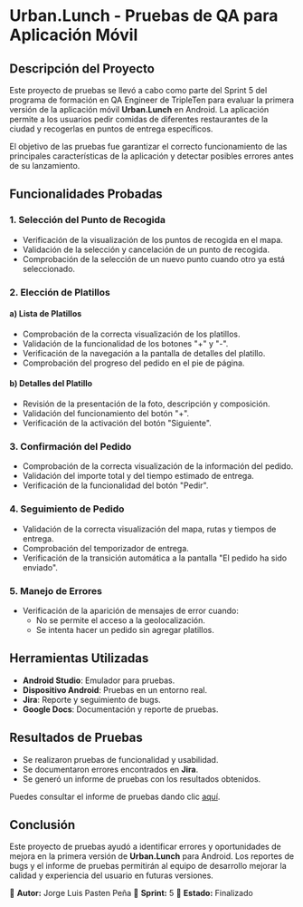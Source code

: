 # Urban.Lunch - Pruebas de QA para Aplicación Móvil

## Descripción del Proyecto

Este proyecto de pruebas se llevó a cabo como parte del Sprint 5 del programa de formación en QA Engineer de TripleTen para evaluar la primera versión de la aplicación móvil **Urban.Lunch** en Android. La aplicación permite a los usuarios pedir comidas de diferentes restaurantes de la ciudad y recogerlas en puntos de entrega específicos. 

El objetivo de las pruebas fue garantizar el correcto funcionamiento de las principales características de la aplicación y detectar posibles errores antes de su lanzamiento.

## Funcionalidades Probadas

### 1. Selección del Punto de Recogida
- Verificación de la visualización de los puntos de recogida en el mapa.
- Validación de la selección y cancelación de un punto de recogida.
- Comprobación de la selección de un nuevo punto cuando otro ya está seleccionado.

### 2. Elección de Platillos
#### a) Lista de Platillos
- Comprobación de la correcta visualización de los platillos.
- Validación de la funcionalidad de los botones "+" y "-".
- Verificación de la navegación a la pantalla de detalles del platillo.
- Comprobación del progreso del pedido en el pie de página.

#### b) Detalles del Platillo
- Revisión de la presentación de la foto, descripción y composición.
- Validación del funcionamiento del botón "+".
- Verificación de la activación del botón "Siguiente".

### 3. Confirmación del Pedido
- Comprobación de la correcta visualización de la información del pedido.
- Validación del importe total y del tiempo estimado de entrega.
- Verificación de la funcionalidad del botón "Pedir".

### 4. Seguimiento de Pedido
- Validación de la correcta visualización del mapa, rutas y tiempos de entrega.
- Comprobación del temporizador de entrega.
- Verificación de la transición automática a la pantalla "El pedido ha sido enviado".

### 5. Manejo de Errores
- Verificación de la aparición de mensajes de error cuando:
  - No se permite el acceso a la geolocalización.
  - Se intenta hacer un pedido sin agregar platillos.

## Herramientas Utilizadas
- **Android Studio**: Emulador para pruebas.
- **Dispositivo Android**: Pruebas en un entorno real.
- **Jira**: Reporte y seguimiento de bugs.
- **Google Docs**: Documentación y reporte de pruebas.

## Resultados de Pruebas
- Se realizaron pruebas de funcionalidad y usabilidad.
- Se documentaron errores encontrados en **Jira**.
- Se generó un informe de pruebas con los resultados obtenidos.

Puedes consultar el informe de pruebas dando clic [aquí](https://docs.google.com/spreadsheets/d/1xZ1CvxFbwF-2wVRwoU40sA4NxzYimqdz/edit?usp=sharing&ouid=100155335199930450797&rtpof=true&sd=true).

## Conclusión
Este proyecto de pruebas ayudó a identificar errores y oportunidades de mejora en la primera versión de **Urban.Lunch** para Android. Los reportes de bugs y el informe de pruebas permitirán al equipo de desarrollo mejorar la calidad y experiencia del usuario en futuras versiones.

📌 **Autor:** Jorge Luis Pasten Peña
📅 **Sprint:** 5
🚀 **Estado:** Finalizado
